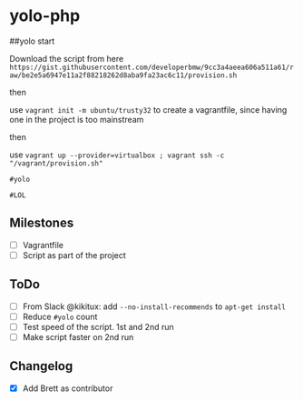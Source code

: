 # yolo-php

##yolo start

Download the script from here `https://gist.githubusercontent.com/developerbmw/9cc3a4aeea606a511a61/raw/be2e5a6947e11a2f88218262d8aba9fa23ac6c11/provision.sh`

then

use `vagrant init -m ubuntu/trusty32` to create a vagrantfile, since having one in the project is too mainstream

then

use `vagrant up --provider=virtualbox ; vagrant ssh -c "/vagrant/provision.sh"`

`#yolo`

`#LOL`

## Milestones

- [ ] Vagrantfile
- [ ] Script as part of the project

## ToDo

- [ ] From Slack @kikitux: add `--no-install-recommends` to `apt-get install` 
- [ ] Reduce `#yolo` count
- [ ] Test speed of the script. 1st and 2nd run
- [ ] Make script faster on 2nd run

## Changelog

- [x] Add Brett as contributor
